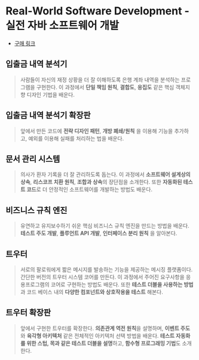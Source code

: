 # Real-World Software Development - 실전 자바 소프트웨어 개발
- [구매 링크](http://www.yes24.com/Product/Goods/90533758?OzSrank=1)

## 입출금 내역 분석기
> 사람들이 자신의 재정 상황을 더 잘 이해하도록 은행 계좌 내역을 분석하는 프로그램을 구현한다. 이 과정에서 **단일 책임 원칙**, **결합도**, **응집도** 같은 핵심 객체지향 디자인 기법을 배운다.


## 입출금 내역 분석기 확장판
> 앞에서 만든 코드에 **전략 디자인 패턴**, **개방 폐쇄/원칙** 을 이용해 기능을 추가하고, 예외를 이용해 실패를 처리하는 법을 배운다.

## 문서 관리 시스템
> 의사가 환자 기록을 더 잘 관리하도록 돕는다. 이 과정에서 **소프트웨어 설계상의 상속**, **리스코프 치환 원칙**, **조합과 상속**의 장단점을 소개한다. 또한 **자동화된 테스트 코드**로 더 안정적인 소프트웨어를 개발하는 방법도 배운다.

## 비즈니스 규칙 엔진
> 유연하고 유지보수하기 쉬운 핵심 비즈니스 규칙 엔진을 만드는 방법을 배운다. **테스트 주도 개발**, **플루언트 API 개발**, **인터페이스 분리 원칙** 을 알아본다.


## 트우터
> 서로의 팔로워에게 짧은 메시지를 발송하는 기능을 제공하는 메시징 플랫폼이다. 간단한 버전의 트우터 시스템 코어를 만든다. 이 과정에서 주어진 요구사항을 응용프로그램의 코어로 구현하는 방법도 배운다. 또한 **테스트 더블을 사용하는 방법**과 코드 베이스 내의 **다양한 컴포넌트와 상호작용을 테스트** 해본다.


## 트우터 확장판
> 앞에서 구현한 트우터를 확장한다. **의존관계 역전 원칙**을 설명하며, **이벤트 주도**와 **육각형 아키텍처** 같은 전체적인 아키텍처 선택 방법을 배운다. **테스트 자동화를 위한 스텁, 목과 같은 테스트 더블을 설명**하고,  **함수형 프로그래밍 기법**도 소개한다.



